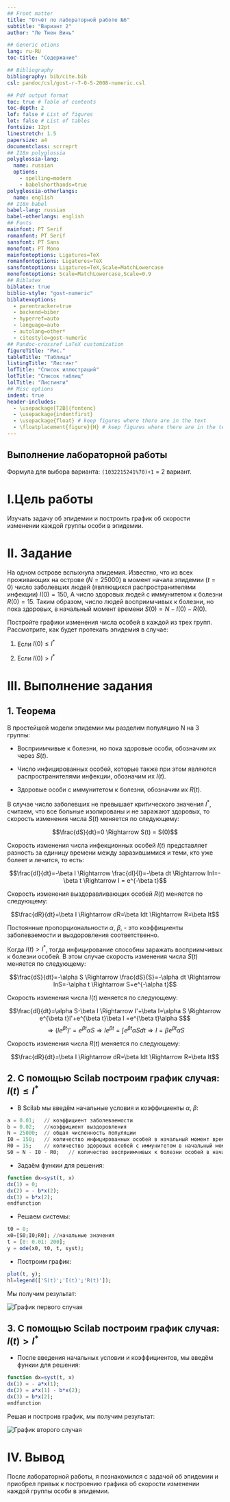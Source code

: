 ```yaml
---
## Front matter
title: "Отчёт по лабораторной работе №6"
subtitle: "Вариант 2"
author: "Ле Тиен Винь"

## Generic otions
lang: ru-RU
toc-title: "Содержание"

## Bibliography
bibliography: bib/cite.bib
csl: pandoc/csl/gost-r-7-0-5-2008-numeric.csl

## Pdf output format
toc: true # Table of contents
toc-depth: 2
lof: false # List of figures
lot: false # List of tables
fontsize: 12pt
linestretch: 1.5
papersize: a4
documentclass: scrreprt
## I18n polyglossia
polyglossia-lang:
  name: russian
  options:
	- spelling=modern
	- babelshorthands=true
polyglossia-otherlangs:
  name: english
## I18n babel
babel-lang: russian
babel-otherlangs: english
## Fonts
mainfont: PT Serif
romanfont: PT Serif
sansfont: PT Sans
monofont: PT Mono
mainfontoptions: Ligatures=TeX
romanfontoptions: Ligatures=TeX
sansfontoptions: Ligatures=TeX,Scale=MatchLowercase
monofontoptions: Scale=MatchLowercase,Scale=0.9
## Biblatex
biblatex: true
biblio-style: "gost-numeric"
biblatexoptions:
  - parentracker=true
  - backend=biber
  - hyperref=auto
  - language=auto
  - autolang=other*
  - citestyle=gost-numeric
## Pandoc-crossref LaTeX customization
figureTitle: "Рис."
tableTitle: "Таблица"
listingTitle: "Листинг"
lofTitle: "Список иллюстраций"
lotTitle: "Список таблиц"
lolTitle: "Листинги"
## Misc options
indent: true
header-includes:
  - \usepackage[T2B]{fontenc}
  - \usepackage{indentfirst}
  - \usepackage{float} # keep figures where there are in the text
  - \floatplacement{figure}{H} # keep figures where there are in the text
---
```


## Выполнение лабораторной работы

Формула для выбора варианта: `(1032215241%70)+1` = 2 вариант.

# I.Цель работы

Изучать задачу об эпидемии и построить график об скорости изменении каждой группы особи в эпидемии.

# II. Задание

На одном острове вспыхнула эпидемия. Известно, что из всех проживающих на острове $(N=25 000)$ в момент начала эпидемии $(t=0)$ число заболевших людей (являющихся распространителями инфекции) $I(0)=150$, А число здоровых людей с иммунитетом к болезни $R(0)=15$. Таким образом, число людей восприимчивых к болезни, но пока здоровых, в начальный момент времени $S(0)=N-I(0)-R(0)$.

Постройте графики изменения числа особей в каждой из трех групп. Рассмотрите, как будет протекать эпидемия в случае:

1. Если $I(0) \le I^*$

2. Если $I(0) > I^*$

# III. Выполнение задания

## 1. Теорема

В простейшей модели эпидемии мы разделим популяцию N на 3 группы:

* Восприимчивые к болезни, но пока здоровые особи, обозначим их через $S(t)$.

* Число инфицированных особей, которые также при этом являются распространителями инфекции, обозначим их $I(t)$.

* Здоровые особи с иммунитетом к болезни, обозначим их $R(t)$.

В случае число заболевших не превышает критического значения $I^*$, считаем, что все больные изолированы и не заражают здоровых, то скорость изменения числа $S(t)$ меняется по следующему:

$$\frac{dS}{dt}=0 \Rightarrow S(t) = S(0)$$

Скорость изменения числа инфекционных особей $I(t)$ представляет разность за единицу времени между заразившимися и теми, кто уже болеет и лечится, то есть:

$$\frac{dI}{dt}=-\beta I \Rightarrow \frac{dI}{I}=-\beta dt \Rightarrow lnI=-\beta t \Rightarrow I = e^{-\beta t}$$

Скорость изменения выздоравливающих особей $R(t)$ меняется по следующему:

$$\frac{dR}{dt}=\beta I \Rightarrow dR=\beta Idt \Rightarrow R=\beta It$$

Постоянные пропорциональности $\alpha$, $\beta$, - это коэффициенты заболеваемости и выздоровления соответственно.

Когда $I(t)>I^*$, тогда инфицирование способны заражать восприимчивых к болезни особей. В этом случае скорость изменения числа $S(t)$ меняется по следующему:

$$\frac{dS}{dt}=-\alpha S \Rightarrow \frac{dS}{S}=-\alpha dt \Rightarrow lnS=-\alpha t \Rightarrow S=e^{-\alpha t}$$

Скорость изменения числа $I(t)$ меняется по следующему:

$$\frac{dI}{dt}=\alpha S-\beta I \Rightarrow I'+\beta I=\alpha S \Rightarrow e^{\beta t}I'+e^{\beta t}\beta I =e^{\beta t}\alpha S$$
$$\Rightarrow (Ie^{\beta t})'=e^{\beta t}\alpha S \Rightarrow Ie^{\beta t}=\int e^{\beta t}\alpha Sdt \Rightarrow I=\beta e^{\beta t}\alpha S $$

Скорость изменения числа $R(t)$ меняется по следующему:

$$\frac{dR}{dt}=\beta I \Rightarrow dR=\beta Idt \Rightarrow R=\beta It$$

## 2. С помощью Scilab построим график случая: $I(t) \le I^*$

* В Scilab мы введём начальные условия и коэффициенты $\alpha$, $\beta$:

``` Julia
a = 0.01;	// коэффициент заболеваемости
b = 0.02;	//коэффициент выздоровления
N = 25000;	// общая численность популяции
I0 = 150;	// количество инфицированных особей в начальный момент времени
R0 = 15;	// количество здоровых особей с иммунитетом в начальный момент времени
S0 = N - I0 - R0;	// количество восприимчивых к болезни особей в начальный момент времени
```

* Задаём функии для решения:

``` Julia
function dx=syst(t, x)
dx(1) = 0;
dx(2) = - b*x(2);
dx(3) = b*x(2);
endfunction
```

* Решаем системы:

``` Julia
t0 = 0;
x0=[S0;I0;R0]; //начальные значения
t = [0: 0.01: 200];
y = ode(x0, t0, t, syst);
```

* Построим график:

``` Julia
plot(t, y);
hl=legend(['S(t)';'I(t)';'R(t)']);
```

Мы получим результат:

![График первого случая](https://drive.google.com/uc?id=1fG8XiwIjp9I8z9rOA7KetXdSKREpup4E)

## 3. С помощью Scilab построим график случая: $I(t) > I^*$

* После введения начальных условии и коэффициентов, мы введём функии для решения:

``` Julia
function dx=syst(t, x)
dx(1) = - a*x(1);
dx(2) = a*x(1) - b*x(2);
dx(3) = b*x(2);
endfunction
```

Решая и построив график, мы получим результат:

![График второго случая](https://drive.google.com/uc?id=1y8_0XrxmbGK1Ekw8vW19URNiHeK557mE)

# IV. Вывод

После лабораторной работы, я познакомился с задачой об эпидемии и приобрел привык к построению графика об скорости изменении каждой группы особи в эпидемии.
